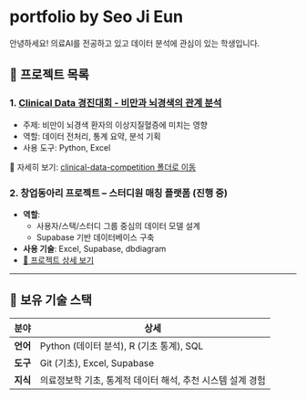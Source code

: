 # portfolio by Seo Ji Eun

안녕하세요! 의료AI를 전공하고 있고 데이터 분석에 관심이 있는 학생입니다.

## 📁 프로젝트 목록

### 1. [Clinical Data 경진대회 - 비만과 뇌경색의 관계 분석](./clinical-data-competition)
- 주제: 비만이 뇌경색 환자의 이상지질혈증에 미치는 영향
- 역할: 데이터 전처리, 통계 요약, 분석 기획
- 사용 도구: Python, Excel

🔗 자세히 보기: [clinical-data-competition 폴더로 이동](./clinical-data-competition)

### 2. 창업동아리 프로젝트 – 스터디원 매칭 플랫폼 (진행 중)

- **역할**:
  - 사용자/스택/스터디 그룹 중심의 데이터 모델 설계
  - Supabase 기반 데이터베이스 구축
- **사용 기술**: Excel, Supabase, dbdiagram  
- [📝 프로젝트 상세 보기](./study-matching)

---

## 🧰 보유 기술 스택

| 분야 | 상세 |
|------|------|
| **언어** | Python (데이터 분석), R (기초 통계), SQL |
| **도구** | Git (기초), Excel, Supabase |
| **지식** | 의료정보학 기초, 통계적 데이터 해석, 추천 시스템 설계 경험 |
